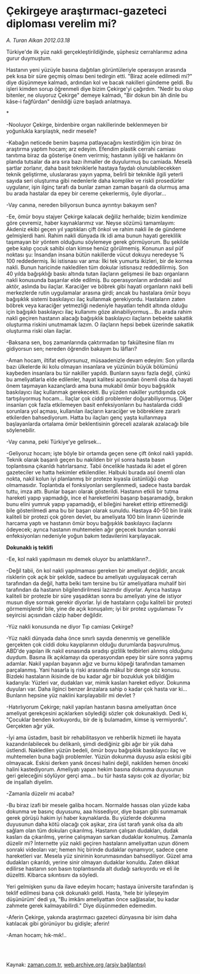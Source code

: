 # Çekirgeye araştırmacı-gazeteci diploması verelim mi?

*A. Turan Alkan 2012.03.18*

<td class="columnist-detail">
<p>Türkiye'de ilk yüz nakli gerçekleştirildiğinde, şüphesiz cerrahlarımız adına gurur duymuştum.</p>
<p>
<div id="haberMetinDiv">
<p>Hastanın yeni yüzüyle basına dağıtılan görüntüleriyle operasyon arasında pek kısa bir süre geçmiş olması beni tedirgin etti. "Biraz acele edilmedi mi?" diye düşünmeye kalmadı, ardından kol ve bacak nakilleri gündeme geldi. Bu işleri kimden sorup öğrenmeli diye bizim Çekirge'yi çağırdım. "Nedir bu olup bitenler, ne oluyoruz Çekirge" demeye kalmadı, "Bir dokun bin âh dinle bu kâse-i fağfûrdan" denildiği üzre başladı anlatmaya.
<p> *
<p>-Nooluyor Çekirge, birdenbire organ nakillerinde beklenmeyen bir yoğunlukla karşılaştık, nedir mesele?
<p>-Kabağın neticede benim başıma patlayacağını kestirdiğim için biraz ön araştırma yaptım hocam; arz edeyim. Efendim plastik cerrahi camiası tanıtıma biraz da gösterişe önem verirmiş; hastanın iyiliği ve haklarını ön planda tutsalar da ara sıra bazı ihmaller de duyulurmuş bu camiada. Meselâ şartlar zorlanır, daha basit tekniklerle hastaya faydalı olunulabilecekken teknik geliştirme, uluslararası yayın yapma, belirli bir teknikle ilgili yeterli sayıda seri oluşturma gibi nedenlerle daha komplike ve riskli prosedürler uygulanır, işin ilginç tarafı da bunlar zaman zaman başarılı da olurmuş ama bu arada hastalar da epey bir cereme çekerlermiş, öyle diyorlar...
<p>-Vay canına, nereden biliyorsun bunca ayrıntıyı bakayım sen?
<p>-Ee, ömür boyu stajyer Çekirge kalacak değiliz herhalde; bizim kendimize göre çevremiz, haber kaynaklarımız var. Neyse sözümü tamamlayım: Akdeniz ekibi geçen yıl yaptıkları çift önkol ve rahim nakli ile de gündeme gelmişlerdi hani. Rahim nakli dünyada ilk idi ama bunun hayati gereklilik taşımayan bir yöntem olduğunu söylemeye gerek görmüyorum. Bu şekilde gebe kalıp çocuk sahibi olan kimse henüz görülmemiş. Konunun asıl püf noktası şu: İnsandan insana bütün nakillerde vücut dokuyu neredeyse % 100 reddedermiş. İki istisnası var ama: İlki tek yumurta ikizleri, bir de kornea nakli. Bunun haricinde nakledilen tüm dokular istisnasız reddedilirmiş. Son 40 yılda bağışıklığı baskı altında tutan ilaçların gelişmesi ile bazı organların nakli konusunda başarılar elde edilmiş. Bu operasyonların ardındaki asıl aktör, aslında bu ilaçlar. Karaciğer ve böbrek gibi hayati organların nakli belli merkezlerde rutin uygulamalar arasına girdi; ancak bu hastalara ömür boyu bağışıklık sistemi baskılayıcı ilaç kullanmak gerekiyordu. Hastaların zaten böbrek veya karaciğer yetmezliği nedeniyle hayatları tehdit altında olduğu için bağışıklı baskılayıcı ilaç kullanımı göze alınabiliyormuş... Bu arada rahim nakli geçiren hastanın alacağı bağışıklık baskılayıcı ilaçların bebekte sakatlık oluşturma riskini unutmamak lazım. O ilaçların hepsi bebek üzerinde sakatlık oluşturma riski olan ilaçlar.
<p>-Baksana sen, boş zamanlarında çaktırmadan tıp fakültesine filan mı gidiyorsun sen; nereden öğrendin bakayım bu lâfları?
<p>-Aman hocam, iltifat ediyorsunuz, müsaadenizle devam edeyim: Son yıllarda bazı ülkelerde iki kolu olmayan insanlara ve yüzünün büyük bölümünü kaybeden insanlara bu tür nakiller yapıldı. Bunların sayısı fazla değil, çünkü bu ameliyatlarla elde edilenler, hayat kalitesi açısından önemli olsa da hayati önem taşımayan kazançlardı ama buna mukabil ömür boyu bağışıklık baskılayıcı ilaç kullanmak gerekecekti. Bu yüzden nakiller yurtdışında çok tartışılıyormuş hocam... İlaçlar çok ciddi problemler doğurabiliyormuş. Diğer insanları çok fazla etkilemeyen basit enfeksiyonların bu hastalarda ciddi sorunlara yol açması, kullanılan ilaçların karaciğer ve böbreklere zararlı etkilerden bahsediyorum. Hatta bu ilaçları genç yaşta kullanmaya başlayanlarda ortalama ömür beklentisinin göreceli azalarak azalacağı bile söylenebilir.
<p>-Vay canına, peki Türkiye'ye gelirsek...
<p>-Geliyoruz hocam; işte böyle bir ortamda geçen sene çift önkol nakli yapıldı. Teknik olarak başarılı geçen bu nakilden bir yıl sonra hasta basın toplantısına çıkarıldı hatırlarsanız. Tabii öncelikle hastada iki adet el gören gazeteciler ve hatta hekimler etkilendiler. Halbuki burada asıl önemli olan nokta, nakil kolun iyi planlanmış bir proteze kıyasla üstünlüğü olup olmamasıdır. Toplantıda el fonksiyonları sergilenmedi, sadece hasta bardak tuttu, imza attı. Bunlar başarı olarak gösterildi. Hastanın etkili bir tutma hareketi yapıp yapmadığı, ince el hareketlerini başarıp başaramadığı, bırakın bunu elini yumruk yapıp yapamadığı, el bileğini hareket ettirip ettiremediği bile gösterilmedi ama bu bir başarı olarak sunuldu. Hastaya 40-50 bin liralık kaliteli bir protezi çok gören devlet, bu ameliyata 100 bin liranın üzerinde harcama yaptı ve hastanın ömür boyu bağışıklık baskılayıcı ilaçlarını ödeyecek; ayrıca hastanın muhtemelen ağır geçecek bundan sonraki enfeksiyonları nedeniyle yoğun bakım tedavilerini karşılayacak.
<p><b>Dokunaklı iş teklifi</b>
<p>-Ee, kol nakli yapılmasın mı demek oluyor bu anlattıkların?..
<p>-Değil tabii, ön kol nakli yapılmaması gereken bir ameliyat değildir, ancak risklerin çok açık bir şekilde, sadece bu ameliyatı uygulayacak cerrah tarafından da değil, hatta belki tam tersine bu tür ameliyatlara muhalif biri tarafından da hastanın bilgilendirilmesi lazımdır diyorlar. Ayrıca hastaya kaliteli bir protezle bir süre yaşadıktan sonra bu ameliyatı yine de istiyor musun diye sormak gerekir diyorlar. İyi de hastaların çoğu kaliteli bir protezi görmemişlerdir bile, yine de açık konuşalım; iyi bir protez uygulaması Tv seyircisi açısından câzip haber değildir.
<p>-Yüz nakli konusunda ne diyor Tıp camiası Çekirge?
<p>-Yüz nakli dünyada daha önce sınırlı sayıda denenmiş ve genellikle gerçekten çok ciddi doku kayıplarının olduğu durumlarda başvurulmuş. ABD'de yapılan ilk nakil esnasında sıradışı gizlilik tedbirleri alınmış olduğunu duydum. Basına ilk açıklamayı da operasyondan epey bir süre sonra yapmış adamlar. Nakil yapılan bayanın ağız ve burnu köpeği tarafından tamamen parçalanmış. Yani hasarla iş riski arasında mâkul bir denge söz konusu. Bizdeki hastaların ikisinde de bu kadar ağır bir bozukluk yok bildiğim kadarıyla: Yüzleri var, dudakları var, mimik kasları hareket ediyor. Dokunma duyuları var. Daha ilginci benzer ârızalara sahip o kadar çok hasta var ki... Bunların hepsine yüz naklini karşılayabilir mi devlet ?
<p>-Hatırlıyorum Çekirge; nakil yapılan hastanın basına ameliyattan önce ameliyat gerekçesini açıklarken söylediği sözler çok dokunaklıydı. Dedi ki, "Çocuklar benden korkuyordu, bir de iş bulamadım, kimse iş vermiyordu". Gerçekten ağır yük.
<p>-İyi ama üstadım, basit bir rehabilitasyon ve rehberlik hizmeti ile hayata kazandırılabilecek bu delikanlı, şimdi dediğiniz gibi ağır bir yük daha üstlendi. Nakledilen yüzün bedeli, ömür boyu bağışıklık baskılayıcı ilaç ve muhtemelen buna bağlı problemler. Yüzün dokunma duyusu asla eskisi gibi olmayacak. Eskisi derken yanık öncesi halini değil, nakilden hemen önceki halini kastediyorum. Ameliyatı yapan hekim basına dokunma duyusunun geri geleceğini söylüyor gerçi ama... bu tür hasta sayısı çok az diyorlar; biz de inşallah diyelim.
<p>-Zamanla düzelir mi acaba?
<p>-Bu biraz izafi bir mesele galiba hocam. Normalde hassas olan yüzde kaba dokunma ve basınç duyusunu, aaa hissediyor, diye başarı gibi sunmamak gerek görüşü hakim iyi haber kaynaklarda. Bu yüzlerde dokunma duyusunun daha kötü olacağı çok aşikar, zira üst tarafı yanık olsa da altı sağlam olan tüm dokuları çıkarılmış. Hastanın çalışan dudakları, dudak kasları da çıkarılmış, yerine çalışmayan sarkan dudaklar konulmuş. Zamanla düzelir mi? İnternette yüz nakli geçiren hastaların ameliyattan uzun dönem sonraki videoları var; hemen hiç birinde dudaklar oynamıyor, sadece çene hareketleri var. Mesela yüz sinirinin korunmasından bahsediliyor. Güzel ama dudakları çıkarıldı, yerine sinir olmayan dudaklar konuldu. Zaten dikkat edilirse hastanın son basın toplantısında alt dudağı sarkıyordu ve eli ile düzeltti. Kibarca sıkıntısını da söyledi.
<p>Yeri gelmişken şunu da ilave edeyim hocam; hastaya üniversite tarafından iş teklif edilmesi bana çok dokunaklı geldi. Hasta, 'hele bir iyileşeyim düşünürüm' dedi ya, "Bu imkânı ameliyattan önce sağlasalar, bu kadar zahmete gerek kalmayabilirdi." Diye düşünmeden edemedim.
<p>-Aferin Çekirge, yakında araştırmacı gazeteci dünyasına bir isim daha katılacak gibi görünüyor bu gidişle; aferin!
<p>-Aman hocam; hık-mık!..</p></p></p></p></p></p></p></p></p></p></p></p></p></p></p></p></p></p></p></p></p></p></div>
</p>


<p><br>
		 </br></p></td>

Kaynak: [zaman.com.tr](http://zaman.com.tr/yazar.do?yazino=1260195), [web.archive.org (arşiv bağlantısı)](http://web.archive.org/web/20120324164342/http://zaman.com.tr:80/yazar.do?yazino=1260195)
